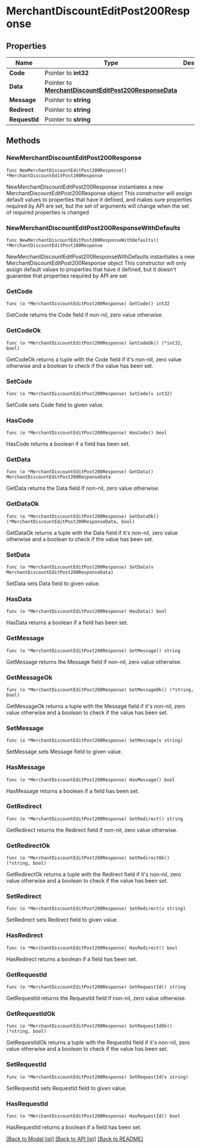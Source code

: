 # MerchantDiscountEditPost200Response

## Properties

Name | Type | Description | Notes
------------ | ------------- | ------------- | -------------
**Code** | Pointer to **int32** |  | [optional] 
**Data** | Pointer to [**MerchantDiscountEditPost200ResponseData**](MerchantDiscountEditPost200ResponseData.md) |  | [optional] 
**Message** | Pointer to **string** |  | [optional] 
**Redirect** | Pointer to **string** |  | [optional] 
**RequestId** | Pointer to **string** |  | [optional] 

## Methods

### NewMerchantDiscountEditPost200Response

`func NewMerchantDiscountEditPost200Response() *MerchantDiscountEditPost200Response`

NewMerchantDiscountEditPost200Response instantiates a new MerchantDiscountEditPost200Response object
This constructor will assign default values to properties that have it defined,
and makes sure properties required by API are set, but the set of arguments
will change when the set of required properties is changed

### NewMerchantDiscountEditPost200ResponseWithDefaults

`func NewMerchantDiscountEditPost200ResponseWithDefaults() *MerchantDiscountEditPost200Response`

NewMerchantDiscountEditPost200ResponseWithDefaults instantiates a new MerchantDiscountEditPost200Response object
This constructor will only assign default values to properties that have it defined,
but it doesn't guarantee that properties required by API are set

### GetCode

`func (o *MerchantDiscountEditPost200Response) GetCode() int32`

GetCode returns the Code field if non-nil, zero value otherwise.

### GetCodeOk

`func (o *MerchantDiscountEditPost200Response) GetCodeOk() (*int32, bool)`

GetCodeOk returns a tuple with the Code field if it's non-nil, zero value otherwise
and a boolean to check if the value has been set.

### SetCode

`func (o *MerchantDiscountEditPost200Response) SetCode(v int32)`

SetCode sets Code field to given value.

### HasCode

`func (o *MerchantDiscountEditPost200Response) HasCode() bool`

HasCode returns a boolean if a field has been set.

### GetData

`func (o *MerchantDiscountEditPost200Response) GetData() MerchantDiscountEditPost200ResponseData`

GetData returns the Data field if non-nil, zero value otherwise.

### GetDataOk

`func (o *MerchantDiscountEditPost200Response) GetDataOk() (*MerchantDiscountEditPost200ResponseData, bool)`

GetDataOk returns a tuple with the Data field if it's non-nil, zero value otherwise
and a boolean to check if the value has been set.

### SetData

`func (o *MerchantDiscountEditPost200Response) SetData(v MerchantDiscountEditPost200ResponseData)`

SetData sets Data field to given value.

### HasData

`func (o *MerchantDiscountEditPost200Response) HasData() bool`

HasData returns a boolean if a field has been set.

### GetMessage

`func (o *MerchantDiscountEditPost200Response) GetMessage() string`

GetMessage returns the Message field if non-nil, zero value otherwise.

### GetMessageOk

`func (o *MerchantDiscountEditPost200Response) GetMessageOk() (*string, bool)`

GetMessageOk returns a tuple with the Message field if it's non-nil, zero value otherwise
and a boolean to check if the value has been set.

### SetMessage

`func (o *MerchantDiscountEditPost200Response) SetMessage(v string)`

SetMessage sets Message field to given value.

### HasMessage

`func (o *MerchantDiscountEditPost200Response) HasMessage() bool`

HasMessage returns a boolean if a field has been set.

### GetRedirect

`func (o *MerchantDiscountEditPost200Response) GetRedirect() string`

GetRedirect returns the Redirect field if non-nil, zero value otherwise.

### GetRedirectOk

`func (o *MerchantDiscountEditPost200Response) GetRedirectOk() (*string, bool)`

GetRedirectOk returns a tuple with the Redirect field if it's non-nil, zero value otherwise
and a boolean to check if the value has been set.

### SetRedirect

`func (o *MerchantDiscountEditPost200Response) SetRedirect(v string)`

SetRedirect sets Redirect field to given value.

### HasRedirect

`func (o *MerchantDiscountEditPost200Response) HasRedirect() bool`

HasRedirect returns a boolean if a field has been set.

### GetRequestId

`func (o *MerchantDiscountEditPost200Response) GetRequestId() string`

GetRequestId returns the RequestId field if non-nil, zero value otherwise.

### GetRequestIdOk

`func (o *MerchantDiscountEditPost200Response) GetRequestIdOk() (*string, bool)`

GetRequestIdOk returns a tuple with the RequestId field if it's non-nil, zero value otherwise
and a boolean to check if the value has been set.

### SetRequestId

`func (o *MerchantDiscountEditPost200Response) SetRequestId(v string)`

SetRequestId sets RequestId field to given value.

### HasRequestId

`func (o *MerchantDiscountEditPost200Response) HasRequestId() bool`

HasRequestId returns a boolean if a field has been set.


[[Back to Model list]](../README.md#documentation-for-models) [[Back to API list]](../README.md#documentation-for-api-endpoints) [[Back to README]](../README.md)


